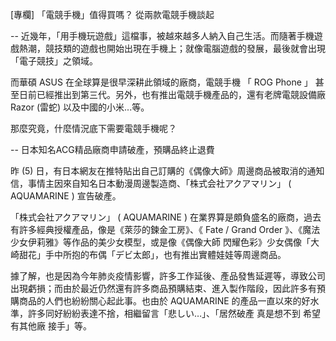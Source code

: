 [專欄] 「電競手機」值得買嗎？ 從兩款電競手機談起

--
近幾年，「用手機玩遊戲」這檔事，被越來越多人納入自己生活。而隨著手機遊戲熱潮，競技類的遊戲也開始出現在手機上；就像電腦遊戲的發展，最後就會出現「電子競技」之領域。

而華碩 ASUS 在全球算是很早深耕此領域的廠商，電競手機 「 ROG Phone 」 甚至日前已經推出到第三代。另外，也有推出電競手機產品的，還有老牌電競設備廠 Razor (雷蛇) 以及中國的小米...等。

那麼究竟，什麼情況底下需要電競手機呢？

--
日本知名ACG精品廠商申請破產，預購品終止退費

昨 (5) 日，有日本網友在推特貼出自己訂購的《偶像大師》周邊商品被取消的通知信，事情主因來自知名日本動漫周邊製造商、「株式会社アクアマリン」 ( AQUAMARINE ) 宣告破產。

「株式会社アクアマリン」 ( AQUAMARINE ) 在業界算是頗負盛名的廠商，過去有許多經典授權產品，像是《萊莎的鍊金工房》、《 Fate / Grand Order 》、《魔法少女伊莉雅》等作品的美少女模型，或是像《偶像大師 閃耀色彩》少女偶像「大崎甜花」手中所抱的布偶「デビ太郎」，也有推出實體娃娃等周邊商品。

據了解，也是因為今年肺炎疫情影響，許多工作延後、產品發售延遲等，導致公司出現虧損；而由於最近仍然還有許多商品預購結束、進入製作階段，因此許多有預購商品的人們也紛紛關心起此事。也由於 AQUAMARINE 的產品一直以來的好水準，許多同好紛紛表達不捨，相繼留言「悲しい…」、「居然破產 真是想不到  希望有其他廠 接手」等。

